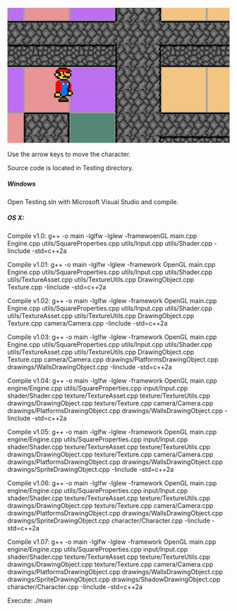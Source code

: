 ![alt text](battlescape.jpg)

Use the arrow keys to move the character.

Source code is located in Testing directory. 

##### Windows

Open Testing.sln with Microsoft Visual Studio and compile.

##### OS X:

Compile v1.0:
g++ -o main -lglfw -lglew -framewoenGL main.cpp Engine.cpp utils/SquareProperties.cpp utils/Input.cpp utils/Shader.cpp -Iinclude -std=c++2a

Compile v1.01:
g++ -o main -lglfw -lglew -framework OpenGL main.cpp Engine.cpp utils/SquareProperties.cpp utils/Input.cpp utils/Shader.cpp utils/TextureAsset.cpp utils/TextureUtils.cpp DrawingObject.cpp Texture.cpp -Iinclude -std=c++2a

Compile v1.02:
g++ -o main -lglfw -lglew -framework OpenGL main.cpp Engine.cpp utils/SquareProperties.cpp utils/Input.cpp utils/Shader.cpp utils/TextureAsset.cpp utils/TextureUtils.cpp DrawingObject.cpp Texture.cpp camera/Camera.cpp -Iinclude -std=c++2a

Compile v1.03:
g++ -o main -lglfw -lglew -framework OpenGL main.cpp Engine.cpp utils/SquareProperties.cpp utils/Input.cpp utils/Shader.cpp utils/TextureAsset.cpp utils/TextureUtils.cpp DrawingObject.cpp Texture.cpp camera/Camera.cpp drawings/PlatformsDrawingObject.cpp drawings/WallsDrawingObject.cpp -Iinclude -std=c++2a

Compile v1.04:
g++ -o main -lglfw -lglew -framework OpenGL main.cpp engine/Engine.cpp utils/SquareProperties.cpp input/Input.cpp shader/Shader.cpp texture/TextureAsset.cpp texture/TextureUtils.cpp drawings/DrawingObject.cpp texture/Texture.cpp camera/Camera.cpp drawings/PlatformsDrawingObject.cpp drawings/WallsDrawingObject.cpp -Iinclude -std=c++2a

Compile v1.05:
g++ -o main -lglfw -lglew -framework OpenGL main.cpp engine/Engine.cpp utils/SquareProperties.cpp input/Input.cpp shader/Shader.cpp texture/TextureAsset.cpp texture/TextureUtils.cpp drawings/DrawingObject.cpp texture/Texture.cpp camera/Camera.cpp drawings/PlatformsDrawingObject.cpp drawings/WallsDrawingObject.cpp drawings/SpriteDrawingObject.cpp -Iinclude -std=c++2a

Compile v1.06:
g++ -o main -lglfw -lglew -framework OpenGL main.cpp engine/Engine.cpp utils/SquareProperties.cpp input/Input.cpp shader/Shader.cpp texture/TextureAsset.cpp texture/TextureUtils.cpp drawings/DrawingObject.cpp texture/Texture.cpp camera/Camera.cpp drawings/PlatformsDrawingObject.cpp drawings/WallsDrawingObject.cpp drawings/SpriteDrawingObject.cpp character/Character.cpp -Iinclude -std=c++2a

Compile v1.07:
g++ -o main -lglfw -lglew -framework OpenGL main.cpp engine/Engine.cpp utils/SquareProperties.cpp input/Input.cpp shader/Shader.cpp texture/TextureAsset.cpp texture/TextureUtils.cpp drawings/DrawingObject.cpp texture/Texture.cpp camera/Camera.cpp drawings/PlatformsDrawingObject.cpp drawings/WallsDrawingObject.cpp drawings/SpriteDrawingObject.cpp drawings/ShadowDrawingObject.cpp character/Character.cpp -Iinclude -std=c++2a

Execute:
./main
